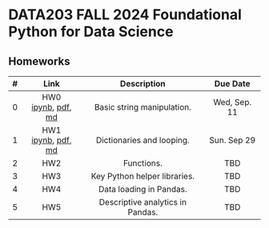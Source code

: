 # DATA203 FALL 2024 Foundational Python for Data Science


## Homeworks

| # | Link | Description | Due Date |
|:-:|:----:|:-----------:|:--------:|
| 0 | HW0 <br/> [ipynb](./hw0/hw0.ipynb), [pdf](./hw0/hw0.pdf), [md](./hw0/hw0.md)  | Basic string manipulation. | Wed, Sep. 11 |
| 1 | HW1 <br/> [ipynb](./hw1/hw1.ipynb), [pdf](./hw1/hw1.pdf), [md](./hw1/hw1.md)   | Dictionaries and looping. | Sun. Sep 29 |
| 2 | HW2 <br/>  | Functions. | TBD |
| 3 | HW3 <br/>  | Key Python helper libraries. | TBD |
| 4 | HW4 <br/>  | Data loading in Pandas. | TBD |
| 5 | HW5 <br/>  | Descriptive analytics in Pandas. | TBD |



